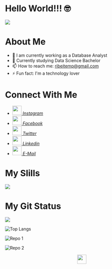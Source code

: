 # Hello World!!! 🤓

<img align="center" src="https://scontent.fpfb1-1.fna.fbcdn.net/v/t1.0-9/12742327_980512862028792_8674229382819488090_n.jpg?_nc_cat=103&ccb=2&_nc_sid=e3f864&_nc_ohc=bEVRCe58HTwAX-_jD4y&_nc_ht=scontent.fpfb1-1.fna&oh=c8bfc7e9906bd6d946534407bb052cb8&oe=60300E04"/>

#
# About Me

- 🔭 I am currently working as a Database Analyst
- 🌱 Currently studying Data Science Bachelor
- 📫 How to reach me: ribeitemp@gmail.com
- ⚡ Fun fact: I'm a technology lover

#
# Connect With Me

- <a href="https://www.instagram.com/donotavio/"><img height="30px" src="https://www.flaticon.com/svg/static/icons/svg/1409/1409946.svg"> <i>  Instagram</a>
- <a href="https://www.facebook.com/donotavioo/"><img height="30px" src="https://www.flaticon.com/svg/static/icons/svg/1409/1409943.svg"/>  Facebook</a>
- <a href="https://www.twitter.com/donotavio/"><img height="30px" src="https://www.flaticon.com/svg/static/icons/svg/1409/1409937.svg"/>  Twitter</a>
- <a href="https://www.linkedin.com/in/donotavio/"><img height="30px" src="https://www.flaticon.com/svg/static/icons/svg/1409/1409945.svg"/>  Linkedin</a>
- <a href="mailto:ribeitemp@gmai.com"><img height="30px" src="https://www.flaticon.com/svg/static/icons/svg/2965/2965306.svg"/>  E-Mail</i></a>

#
# My Slills

<img src="https://wakatime.com/share/@Donotavio/112a8fb7-f54e-4385-9413-860584592f49.svg"></img>

#
# My Git Status

<img src="https://github-readme-stats.vercel.app/api?username=donotavio&show_icons=true&theme=dracula&title_color=&text_color=fff&icon_color=8E2DE2">

![Top Langs](https://github-readme-stats.vercel.app/api/top-langs/?username=Donotavio&theme=dracula&title_color=&text_color=fff)


![Repo 1](https://github-readme-stats.vercel.app/api/pin/?username=donotavio&repo=BashScripts&show_icons=true&theme=dracula&title_color=&text_color=fff&icon_color=8E2DE2)

![Repo 2](https://github-readme-stats.vercel.app/api/pin/?username=donotavio&repo=ScriptsSql&show_icons=true&theme=dracula&title_color&text_color=fff&icon_color=8E2DE2)

<p align="center">
<img height="30px" src="https://visitor-badge.laobi.icu/badge?page_id=donotavio" id="counter">

</p>
